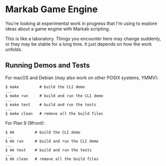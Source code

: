 <!-- Copyright (c) 2023 Sam Blenny -->
<!-- SPDX-License-Identifier: MIT -->

# Markab Game Engine

You're looking at experimental work in progress that I'm using to explore ideas
about a game engine with Markab scripting.

This is like a laboratory. Things you encounter here may change suddenly, or
they may be stable for a long time. It just depends on how the work unfolds.


## Running Demos and Tests

For macOS and Debian (may also work on other POSIX systems, YMMV):

```
$ make         # build the CLI demo
...
$ make run     # build and run the CLI demo
...
$ make test    # build and run the tests
...
$ make clean   # remove all the build files
```

For Plan 9 (9front):

```
$ mk         # build the CLI demo
...
$ mk run     # build and run the CLI demo
...
$ mk test    # build and run the tests
...
$ mk clean   # remove all the build files
```
